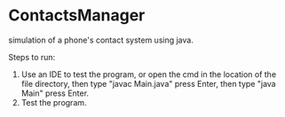 # ContactsManager
simulation of a phone's contact system using java.

Steps to run:
1) Use an IDE to test the program, or open the cmd in the location of the file directory, then type "javac Main.java" press Enter, then type "java Main" press Enter.
2) Test the program.
